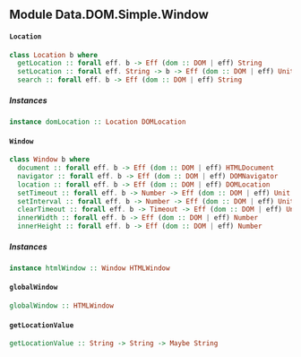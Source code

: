 ## Module Data.DOM.Simple.Window

#### `Location`

``` purescript
class Location b where
  getLocation :: forall eff. b -> Eff (dom :: DOM | eff) String
  setLocation :: forall eff. String -> b -> Eff (dom :: DOM | eff) Unit
  search :: forall eff. b -> Eff (dom :: DOM | eff) String
```

##### Instances
``` purescript
instance domLocation :: Location DOMLocation
```

#### `Window`

``` purescript
class Window b where
  document :: forall eff. b -> Eff (dom :: DOM | eff) HTMLDocument
  navigator :: forall eff. b -> Eff (dom :: DOM | eff) DOMNavigator
  location :: forall eff. b -> Eff (dom :: DOM | eff) DOMLocation
  setTimeout :: forall eff. b -> Number -> Eff (dom :: DOM | eff) Unit -> Eff (dom :: DOM | eff) Timeout
  setInterval :: forall eff. b -> Number -> Eff (dom :: DOM | eff) Unit -> Eff (dom :: DOM | eff) Timeout
  clearTimeout :: forall eff. b -> Timeout -> Eff (dom :: DOM | eff) Unit
  innerWidth :: forall eff. b -> Eff (dom :: DOM | eff) Number
  innerHeight :: forall eff. b -> Eff (dom :: DOM | eff) Number
```

##### Instances
``` purescript
instance htmlWindow :: Window HTMLWindow
```

#### `globalWindow`

``` purescript
globalWindow :: HTMLWindow
```

#### `getLocationValue`

``` purescript
getLocationValue :: String -> String -> Maybe String
```


